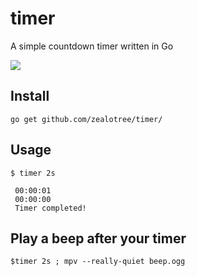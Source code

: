 # timer
A simple countdown timer written in Go

<a href="https://asciinema.org/a/tAtuba3KGefNfPBTqpbexl09j" target="_blank"><img src="https://asciinema.org/a/tAtuba3KGefNfPBTqpbexl09j.png" /></a>


## Install

```go get github.com/zealotree/timer/```

## Usage

```$ timer 2s ```

```
 00:00:01
 00:00:00
 Timer completed! 

```

## Play a beep after your timer

``` $timer 2s ; mpv --really-quiet beep.ogg ```
